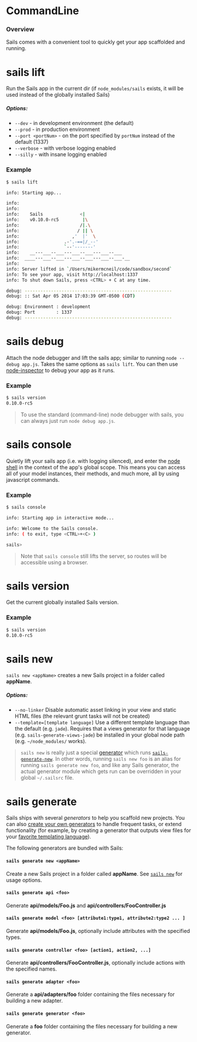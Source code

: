 # CommandLine

### Overview
Sails comes with a convenient tool to quickly get your app scaffolded and running.



# sails lift

Run the Sails app in the current dir (if `node_modules/sails` exists, it will be used instead of the globally installed Sails)

##### Options:

  * `--dev` - in development environment (the default)
  * `--prod` - in production environment
  * `--port <portNum>` - on the port specified by `portNum` instead of the default (1337)
  * `--verbose` - with verbose logging enabled
  * `--silly` - with insane logging enabled
  

### Example

```sh
$ sails lift

info: Starting app...

info: 
info: 
info:    Sails              <|
info:    v0.10.0-rc5         |\
info:                       /|.\
info:                      / || \
info:                    ,'  |'  \
info:                 .-'.-==|/_--'
info:                 `--'-------' 
info:    __---___--___---___--___---___--___
info:  ____---___--___---___--___---___--___-__
info: 
info: Server lifted in `/Users/mikermcneil/code/sandbox/second`
info: To see your app, visit http://localhost:1337
info: To shut down Sails, press <CTRL> + C at any time.

debug: --------------------------------------------------------
debug: :: Sat Apr 05 2014 17:03:39 GMT-0500 (CDT)

debug: Environment : development
debug: Port        : 1337
debug: --------------------------------------------------------
```







# sails debug

Attach the node debugger and lift the sails app; similar to running `node --debug app.js`.  Takes the same options as `sails lift`.  You can then use [node-inspector](https://github.com/node-inspector/node-inspector) to debug your app as it runs.


### Example

```sh
$ sails version
0.10.0-rc5
```




> To use the standard (command-line) node debugger with sails, you can always just run `node debug app.js`.

# sails console

Quietly lift your sails app (i.e. with logging silenced), and enter the [node shell](http://nodejs.org/api/repl.html) in the context of the app's global scope.  This means you can access all of your model instances, their methods, and much more, all by using javascript commands.  

### Example

```sh
$ sails console

info: Starting app in interactive mode...

info: Welcome to the Sails console.
info: ( to exit, type <CTRL>+<C> )

sails> 
```

> Note that `sails console` still lifts the server, so routes will be accessible using a browser.



# sails version

Get the current globally installed Sails version.

### Example

```sh
$ sails version
0.10.0-rc5
```


# sails new

`sails new <appName>` creates a new Sails project in a folder called **appName**.

##### Options:

  * `--no-linker` Disable automatic asset linking in your view and static HTML files (the relevant grunt tasks will not be created)
  * `--template=[template language]` Use a different template language than the default (e.g. `jade`).  Requires that a views generator for that language (e.g. `sails-generate-views-jade`) be installed in your global node path (e.g. `~/node_modules/` works).

> `sails new` is really just a special [generator]() which runs [`sails-generate-new`](http://github.com/balderdsahy/sails-generate-new).  In other words, running `sails new foo` is an alias for running `sails generate new foo`, and like any Sails generator, the actual generator module which gets run can be overridden in your global `~/.sailsrc` file.


# sails generate

Sails ships with several *generators* to help you scaffold new projects.  You can also [create your own generators]() to handle frequent tasks, or extend functionality (for example, by creating a generator that outputs view files for your [favorite templating language](https://github.com/balderdashy/sails-generate-views-jade)).

The following generators are bundled with Sails:

#### `sails generate new <appName>`
Create a new Sails project in a folder called **appName**.  See [`sails new`]() for usage options.

#### `sails generate api <foo>`
Generate **api/models/Foo.js** and **api/controllers/FooController.js**

#### `sails generate model <foo> [attribute1:type1, attribute2:type2 ... ]`
Generate **api/models/Foo.js**, optionally include attributes with the specified types.

#### `sails generate controller <foo> [action1, action2, ...]`
Generate **api/controllers/FooController.js**, optionally include actions with the specified names.

#### `sails generate adapter <foo>`
Generate a **api/adapters/foo** folder containing the files necessary for building a new adapter.

#### `sails generate generator <foo>`
Generate a **foo** folder containing the files necessary for building a new generator.

